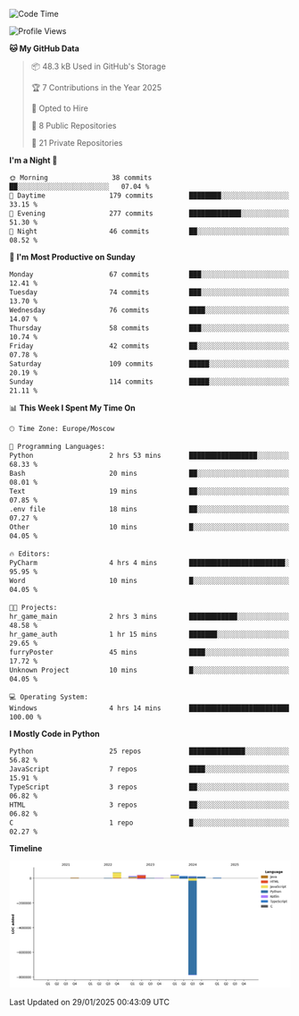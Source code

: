 <!--START_SECTION:waka-->
![Code Time](http://img.shields.io/badge/Code%20Time-591%20hrs%2031%20mins-blue)

![Profile Views](http://img.shields.io/badge/Profile%20Views-6-blue)

**🐱 My GitHub Data** 

> 📦 48.3 kB Used in GitHub's Storage 
 > 
> 🏆 7 Contributions in the Year 2025
 > 
> 💼 Opted to Hire
 > 
> 📜 8 Public Repositories 
 > 
> 🔑 21 Private Repositories 
 > 
**I'm a Night 🦉** 

```text
🌞 Morning                38 commits          ██░░░░░░░░░░░░░░░░░░░░░░░   07.04 % 
🌆 Daytime                179 commits         ████████░░░░░░░░░░░░░░░░░   33.15 % 
🌃 Evening                277 commits         █████████████░░░░░░░░░░░░   51.30 % 
🌙 Night                  46 commits          ██░░░░░░░░░░░░░░░░░░░░░░░   08.52 % 
```
📅 **I'm Most Productive on Sunday** 

```text
Monday                   67 commits          ███░░░░░░░░░░░░░░░░░░░░░░   12.41 % 
Tuesday                  74 commits          ███░░░░░░░░░░░░░░░░░░░░░░   13.70 % 
Wednesday                76 commits          ████░░░░░░░░░░░░░░░░░░░░░   14.07 % 
Thursday                 58 commits          ███░░░░░░░░░░░░░░░░░░░░░░   10.74 % 
Friday                   42 commits          ██░░░░░░░░░░░░░░░░░░░░░░░   07.78 % 
Saturday                 109 commits         █████░░░░░░░░░░░░░░░░░░░░   20.19 % 
Sunday                   114 commits         █████░░░░░░░░░░░░░░░░░░░░   21.11 % 
```


📊 **This Week I Spent My Time On** 

```text
🕑︎ Time Zone: Europe/Moscow

💬 Programming Languages: 
Python                   2 hrs 53 mins       █████████████████░░░░░░░░   68.33 % 
Bash                     20 mins             ██░░░░░░░░░░░░░░░░░░░░░░░   08.01 % 
Text                     19 mins             ██░░░░░░░░░░░░░░░░░░░░░░░   07.85 % 
.env file                18 mins             ██░░░░░░░░░░░░░░░░░░░░░░░   07.27 % 
Other                    10 mins             █░░░░░░░░░░░░░░░░░░░░░░░░   04.05 % 

🔥 Editors: 
PyCharm                  4 hrs 4 mins        ████████████████████████░   95.95 % 
Word                     10 mins             █░░░░░░░░░░░░░░░░░░░░░░░░   04.05 % 

🐱‍💻 Projects: 
hr_game_main             2 hrs 3 mins        ████████████░░░░░░░░░░░░░   48.58 % 
hr_game_auth             1 hr 15 mins        ███████░░░░░░░░░░░░░░░░░░   29.65 % 
furryPoster              45 mins             ████░░░░░░░░░░░░░░░░░░░░░   17.72 % 
Unknown Project          10 mins             █░░░░░░░░░░░░░░░░░░░░░░░░   04.05 % 

💻 Operating System: 
Windows                  4 hrs 14 mins       █████████████████████████   100.00 % 
```

**I Mostly Code in Python** 

```text
Python                   25 repos            ██████████████░░░░░░░░░░░   56.82 % 
JavaScript               7 repos             ████░░░░░░░░░░░░░░░░░░░░░   15.91 % 
TypeScript               3 repos             ██░░░░░░░░░░░░░░░░░░░░░░░   06.82 % 
HTML                     3 repos             ██░░░░░░░░░░░░░░░░░░░░░░░   06.82 % 
C                        1 repo              █░░░░░░░░░░░░░░░░░░░░░░░░   02.27 % 
```



**Timeline**

![Lines of Code chart](https://raw.githubusercontent.com/adlemx/adlemx/main/assets/bar_graph.png)


 Last Updated on 29/01/2025 00:43:09 UTC
<!--END_SECTION:waka-->
